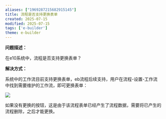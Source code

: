 ```yaml
---
aliases: ["1969287215682915145"]
title: 流程是否支持更换表单
created: 2025-07-15
modified: 2025-07-15
tags: ['e-builder']
theme: e-builder
---
```


**问题描述：**

在e10系统中，流程是否支持更换表单？

**解决方式：**

系统中的工作流目前支持更换表单，eb流程后续支持，用户在流程-设置-工作流中找到需要维护的工作流，即可更换表单：

![](7e6ac3845edbcd4d4d526621d97c150a.jpg)

如果没有更换的按钮，这是由于该流程表单已经产生了流程数据，需要将已产生的流程删除，之后才能更换。